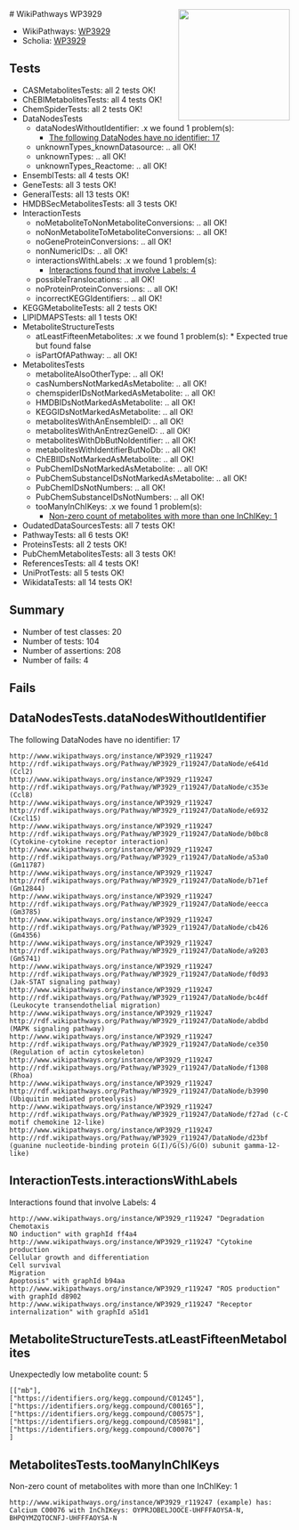 <img style="float: right; width: 200px" src="https://upload.wikimedia.org/wikipedia/commons/thumb/8/83/Wplogo_with_text_500.png/640px-Wplogo_with_text_500.png" />
# WikiPathways WP3929

* WikiPathways: [WP3929](https://new.wikipathways.org/pathways/WP3929)
* Scholia: [WP3929](https://scholia.toolforge.org/wikipathways/WP3929)
## Tests
* CASMetabolitesTests: all 2 tests OK!
* ChEBIMetabolitesTests: all 4 tests OK!
* ChemSpiderTests: all 2 tests OK!
* DataNodesTests
    * dataNodesWithoutIdentifier: .x we found 1 problem(s):
        * [The following DataNodes have no identifier: 17](#8792c497)
    * unknownTypes_knownDatasource: .. all OK!
    * unknownTypes: .. all OK!
    * unknownTypes_Reactome: .. all OK!
* EnsemblTests: all 4 tests OK!
* GeneTests: all 3 tests OK!
* GeneralTests: all 13 tests OK!
* HMDBSecMetabolitesTests: all 3 tests OK!
* InteractionTests
    * noMetaboliteToNonMetaboliteConversions: .. all OK!
    * noNonMetaboliteToMetaboliteConversions: .. all OK!
    * noGeneProteinConversions: .. all OK!
    * nonNumericIDs: .. all OK!
    * interactionsWithLabels: .x we found 1 problem(s):
        * [Interactions found that involve Labels: 4](#630d267b)
    * possibleTranslocations: .. all OK!
    * noProteinProteinConversions: .. all OK!
    * incorrectKEGGIdentifiers: .. all OK!
* KEGGMetaboliteTests: all 2 tests OK!
* LIPIDMAPSTests: all 1 tests OK!
* MetaboliteStructureTests
    * atLeastFifteenMetabolites: .x we found 1 problem(s):
            * Expected true but found false
    * isPartOfAPathway: .. all OK!
* MetabolitesTests
    * metaboliteAlsoOtherType: .. all OK!
    * casNumbersNotMarkedAsMetabolite: .. all OK!
    * chemspiderIDsNotMarkedAsMetabolite: .. all OK!
    * HMDBIDsNotMarkedAsMetabolite: .. all OK!
    * KEGGIDsNotMarkedAsMetabolite: .. all OK!
    * metabolitesWithAnEnsembleID: .. all OK!
    * metabolitesWithAnEntrezGeneID: .. all OK!
    * metabolitesWithDbButNoIdentifier: .. all OK!
    * metabolitesWithIdentifierButNoDb: .. all OK!
    * ChEBIIDsNotMarkedAsMetabolite: .. all OK!
    * PubChemIDsNotMarkedAsMetabolite: .. all OK!
    * PubChemSubstanceIDsNotMarkedAsMetabolite: .. all OK!
    * PubChemIDsNotNumbers: .. all OK!
    * PubChemSubstanceIDsNotNumbers: .. all OK!
    * tooManyInChIKeys: .x we found 1 problem(s):
        * [Non-zero count of metabolites with more than one InChIKey: 1](#a4e4037e)
* OudatedDataSourcesTests: all 7 tests OK!
* PathwayTests: all 6 tests OK!
* ProteinsTests: all 2 tests OK!
* PubChemMetabolitesTests: all 3 tests OK!
* ReferencesTests: all 4 tests OK!
* UniProtTests: all 5 tests OK!
* WikidataTests: all 14 tests OK!


## Summary

* Number of test classes: 20
* Number of tests: 104
* Number of assertions: 208
* Number of fails: 4

## Fails

<a name="8792c497" />

## DataNodesTests.dataNodesWithoutIdentifier

The following DataNodes have no identifier: 17
```
http://www.wikipathways.org/instance/WP3929_r119247 http://rdf.wikipathways.org/Pathway/WP3929_r119247/DataNode/e641d (Ccl2)
http://www.wikipathways.org/instance/WP3929_r119247 http://rdf.wikipathways.org/Pathway/WP3929_r119247/DataNode/c353e (Ccl8)
http://www.wikipathways.org/instance/WP3929_r119247 http://rdf.wikipathways.org/Pathway/WP3929_r119247/DataNode/e6932 (Cxcl15)
http://www.wikipathways.org/instance/WP3929_r119247 http://rdf.wikipathways.org/Pathway/WP3929_r119247/DataNode/b0bc8 (Cytokine-cytokine receptor interaction)
http://www.wikipathways.org/instance/WP3929_r119247 http://rdf.wikipathways.org/Pathway/WP3929_r119247/DataNode/a53a0 (Gm11787)
http://www.wikipathways.org/instance/WP3929_r119247 http://rdf.wikipathways.org/Pathway/WP3929_r119247/DataNode/b71ef (Gm12844)
http://www.wikipathways.org/instance/WP3929_r119247 http://rdf.wikipathways.org/Pathway/WP3929_r119247/DataNode/eecca (Gm3785)
http://www.wikipathways.org/instance/WP3929_r119247 http://rdf.wikipathways.org/Pathway/WP3929_r119247/DataNode/cb426 (Gm4356)
http://www.wikipathways.org/instance/WP3929_r119247 http://rdf.wikipathways.org/Pathway/WP3929_r119247/DataNode/a9203 (Gm5741)
http://www.wikipathways.org/instance/WP3929_r119247 http://rdf.wikipathways.org/Pathway/WP3929_r119247/DataNode/f0d93 (Jak-STAT signaling pathway)
http://www.wikipathways.org/instance/WP3929_r119247 http://rdf.wikipathways.org/Pathway/WP3929_r119247/DataNode/bc4df (Leukocyte transendothelial migration)
http://www.wikipathways.org/instance/WP3929_r119247 http://rdf.wikipathways.org/Pathway/WP3929_r119247/DataNode/abdbd (MAPK signaling pathway)
http://www.wikipathways.org/instance/WP3929_r119247 http://rdf.wikipathways.org/Pathway/WP3929_r119247/DataNode/ce350 (Regulation of actin cytoskeleton)
http://www.wikipathways.org/instance/WP3929_r119247 http://rdf.wikipathways.org/Pathway/WP3929_r119247/DataNode/f1308 (Rhoa)
http://www.wikipathways.org/instance/WP3929_r119247 http://rdf.wikipathways.org/Pathway/WP3929_r119247/DataNode/b3990 (Ubiquitin mediated proteolysis)
http://www.wikipathways.org/instance/WP3929_r119247 http://rdf.wikipathways.org/Pathway/WP3929_r119247/DataNode/f27ad (c-C motif chemokine 12-like)
http://www.wikipathways.org/instance/WP3929_r119247 http://rdf.wikipathways.org/Pathway/WP3929_r119247/DataNode/d23bf (guanine nucleotide-binding protein G(I)/G(S)/G(O) subunit gamma-12-like)
```

<a name="630d267b" />

## InteractionTests.interactionsWithLabels

Interactions found that involve Labels: 4
```
http://www.wikipathways.org/instance/WP3929_r119247 "Degradation
Chemotaxis
NO induction" with graphId ff4a4
http://www.wikipathways.org/instance/WP3929_r119247 "Cytokine production
Cellular growth and differentiation
Cell survival
Migration
Apoptosis" with graphId b94aa
http://www.wikipathways.org/instance/WP3929_r119247 "ROS production" with graphId d8902
http://www.wikipathways.org/instance/WP3929_r119247 "Receptor internalization" with graphId a51d1
```

<a name="6d42917a" />

## MetaboliteStructureTests.atLeastFifteenMetabolites

Unexpectedly low metabolite count: 5

```
[["mb"],
["https://identifiers.org/kegg.compound/C01245"],
["https://identifiers.org/kegg.compound/C00165"],
["https://identifiers.org/kegg.compound/C00575"],
["https://identifiers.org/kegg.compound/C05981"],
["https://identifiers.org/kegg.compound/C00076"]
]
```

<a name="a4e4037e" />

## MetabolitesTests.tooManyInChIKeys

Non-zero count of metabolites with more than one InChIKey: 1
```
http://www.wikipathways.org/instance/WP3929_r119247 (example) has: Calcium C00076 with InChIKeys: OYPRJOBELJOOCE-UHFFFAOYSA-N, BHPQYMZQTOCNFJ-UHFFFAOYSA-N
```

